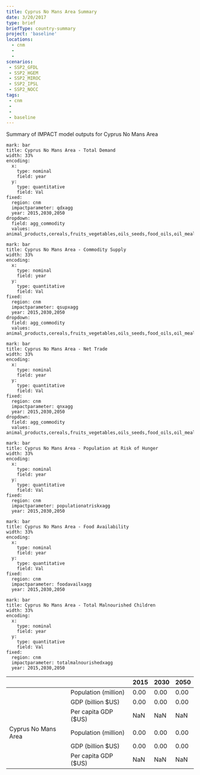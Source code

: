 ```yaml
---
title: Cyprus No Mans Area Summary
date: 3/20/2017
type: brief
briefType: country-summary
project: 'baseline'
locations:
  - cnm
  - 
  - 
scenarios:
 - SSP2_GFDL
 - SSP2_HGEM
 - SSP2_MIROC
 - SSP2_IPSL
 - SSP2_NOCC
tags:
 - cnm
 - 
 - 
 - baseline
---
```

Summary of IMPACT model outputs for Cyprus No Mans Area

```chart
mark: bar
title: Cyprus No Mans Area - Total Demand
width: 33%
encoding:
  x:
    type: nominal
    field: year
  y:
    type: quantitative
    field: Val
fixed:
  region: cnm
  impactparameter: qdxagg
  year: 2015,2030,2050
dropdown:
  field: agg_commodity
  values: animal_products,cereals,fruits_vegetables,oils_seeds,food_oils,oil_meals,other,pulses,roots_tubers,sugar
```

```chart
mark: bar
title: Cyprus No Mans Area - Commodity Supply
width: 33%
encoding:
  x:
    type: nominal
    field: year
  y:
    type: quantitative
    field: Val
fixed:
  region: cnm
  impactparameter: qsupxagg
  year: 2015,2030,2050
dropdown:
  field: agg_commodity
  values: animal_products,cereals,fruits_vegetables,oils_seeds,food_oils,oil_meals,other,pulses,roots_tubers,sugar
```

```chart
mark: bar
title: Cyprus No Mans Area - Net Trade
width: 33%
encoding:
  x:
    type: nominal
    field: year
  y:
    type: quantitative
    field: Val
fixed:
  region: cnm
  impactparameter: qnxagg
  year: 2015,2030,2050
dropdown:
  field: agg_commodity
  values: animal_products,cereals,fruits_vegetables,oils_seeds,food_oils,oil_meals,other,pulses,roots_tubers,sugar
```

```chart
mark: bar
title: Cyprus No Mans Area - Population at Risk of Hunger
width: 33%
encoding:
  x:
    type: nominal
    field: year
  y:
    type: quantitative
    field: Val
fixed:
  region: cnm
  impactparameter: populationatriskxagg
  year: 2015,2030,2050
```

```chart
mark: bar
title: Cyprus No Mans Area - Food Availability
width: 33%
encoding:
  x:
    type: nominal
    field: year
  y:
    type: quantitative
    field: Val
fixed:
  region: cnm
  impactparameter: foodavailxagg
  year: 2015,2030,2050
```

```chart
mark: bar
title: Cyprus No Mans Area - Total Malnourished Children
width: 33%
encoding:
  x:
    type: nominal
    field: year
  y:
    type: quantitative
    field: Val
fixed:
  region: cnm
  impactparameter: totalmalnourishedxagg
  year: 2015,2030,2050
```

|   |   | 2015 | 2030 | 2050 |
|---|---|---|---|---|
|  | Population (million) | 0.00 | 0.00 | 0.00 |
|  | GDP (billion $US) | 0.00 | 0.00 | 0.00 |
|  | Per capita GDP ($US) | NaN | NaN | NaN |
| Cyprus No Mans Area | Population (million) | 0.00 | 0.00 | 0.00 |
|  | GDP (billion $US) | 0.00 | 0.00 | 0.00 |
|  | Per capita GDP ($US) | NaN| NaN| NaN|